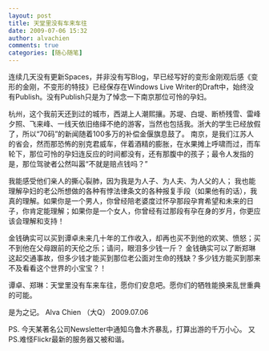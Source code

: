 ```yaml
---
layout: post
title: 天堂里没有车来车往
date: 2009-07-06 15:32
author: alvachien
comments: true
categories: [随心随笔]
---
```


连续几天没有更新Spaces，并非没有写Blog，早已经写好的变形金刚观后感《变形的金刚，不变形的特技》已经保存在Windows Live Writer的Draft中，始终没有Publish。没有Publish只是为了悼念一下南京那位可怜的孕妇。

杭州，这个我前天还到过的城市，西湖上人潮熙攘。苏堤、白堤、断桥残雪、雷峰夕照、飞来峰、一线天依旧络绎不绝的游客，当然也包括我。浙大的学生已经放假了，所以“70码”的新闻随着100多万的补偿金偃旗息鼓了。
南京，是我们江苏人的省会，然而那恐怖的别克君威车，伴着酒精的膨胀，在水果摊上呼啸而过，而车轮下，那位可怜的孕妇连反应的时间都没有，还有那腹中的孩子；最令人发指的是，那位驾驶者公然叫嚣“不就是赔点钱吗？”

我能感受他们亲人的撕心裂肺，因为我是为人子、为人夫、为人父的人；
我也能理解孕妇的老公所想做的各种有悖法律条文的各种报复手段（如果他有的话），我真的理解。如果你是一个男人，你曾经陪老婆度过怀孕那段孕育希望和未来的日子，你肯定能理解；如果你是一个女人，你曾经有过那段有孕在身的岁月，你更应该会理解和支持！

金钱确实可以买到谭卓未来几十年的工作收入，却再也买不到他的欢笑、愤怒；买不到他在父母跟前的天伦之乐；请问，眼泪多少钱一斤？
金钱确实可以了断郑琳这起交通事故，但多少钱才能买到那位老公面对生命的残缺？多少钱方能买到那来不及看看这个世界的小宝宝？！

谭卓、郑琳：天堂里没有车来车往，愿你们安息吧。愿你们的牺牲能换来乱世重典的可能。

是为之记。
Alva Chien （大Q）
2009.07.06

PS. 今天某著名公司Newsletter中通知乌鲁木齐暴乱，打算出游的千万小心。
又PS.难怪Flickr最新的服务器又被和谐。

